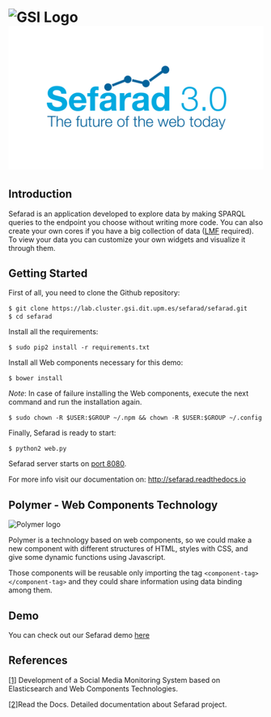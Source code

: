 ![GSI Logo](http://www.gsi.dit.upm.es/templates/jgsi/images/logo.png)
![Sefarad Logo](./images/Sefarad_Logo.png)
==================================

Introduction
------------

Sefarad is an application developed to explore data by making SPARQL queries to the endpoint you choose without writing more code. You can also create your own cores if you have a big collection of data ([LMF](https://bitbucket.org/srfgkmt/lmf/) required). To view your data you can customize your own widgets and visualize it through them.

Getting Started
---------------

First of all, you need to clone the Github repository:

```
$ git clone https://lab.cluster.gsi.dit.upm.es/sefarad/sefarad.git
$ cd sefarad
```

Install all the requirements:

```
$ sudo pip2 install -r requirements.txt
```

Install all Web components necessary for this demo:

```
$ bower install
```

*Note*: In case of failure installing the Web components, execute the next command and run the installation again.
```
$ sudo chown -R $USER:$GROUP ~/.npm && chown -R $USER:$GROUP ~/.config
```

Finally, Sefarad is ready to start:

```
$ python2 web.py
```
Sefarad server starts on [port 8080](http://localhost:8080).

For more info visit our documentation on: <a href="http://sefarad.readthedocs.io" target="_blank">http://sefarad.readthedocs.io</a>

Polymer - Web Components Technology
-----------------------------------

![Polymer logo](http://carlosortiz.co.uk/wp-content/uploads/2015/09/polymer-logo.jpg)
 
Polymer is a technology based on web components, so we could make a new component with different structures of HTML, styles with CSS, and give some dynamic functions using Javascript.

Those components will be reusable only importing the tag `<component-tag></component-tag>` and they could share information using data binding among them.

Demo
----

You can check out our Sefarad demo <a href="http://sefarad.cluster.gsi.dit.upm.es/">here</a> 

References
----------

<a href="http://www.gsi.dit.upm.es/administrator/components/com_jresearch/files/publications/tfgenriqueconde.pdf">[1]</a> Development of a Social Media Monitoring System based on
Elasticsearch and Web Components Technologies.

<a href="http://sefarad.readthedocs.io/en/latest/index.html">[2]</a>Read the Docs. Detailed documentation about Sefarad project.
<!--##Deploying in Dokku

To deploy in dokku, there are two parts:

      1 - Elasticsearch-docker
      2 - Sefarad 3.0
For the first one, the only thing we have to do is deploy the service directly in dokku.
For the second one, as sefarad is build on JavaScript, it can't access to elasticsearch without making a proxy, for that reason it needs to lauch a Apache service and you have to make a proxy inside it listening the URL of JavaScript and redirecting to Elasticsearch. -->

<!--
## ElasticSearch Pipeline
###Requirements
Install luigi
```
 pip install luigi
```
Install Elastic Search (https://www.elastic.co/guide/en/elasticsearch/reference/current/setup.html)
```
pip install elasticsearch

wget https://artifacts.elastic.co/downloads/elasticsearch/elasticsearch-5.0.1.deb
sha1sum elasticsearch-5.0.1.deb 
sudo dpkg -i elasticsearch-5.0.1.deb
```

Execute ElasticSearch inside instalation folder (default path /usr/share/elasticsearch
```
./bin/elasticsearch
```
-->

<!--###Run pipeline
First of all, place your scraped file inside the `analysis` folder located in Sefarad 3.0 project.
After this, execute from command line the luigi pipeline (`pipeline.py`):
```
python pipeline.py Elasticsearch --filename <your_file_name> --analysis <your_analysis_type> --index <your_elasticsearch_index> --doc-type <your_elasticsearch_doc_type> --local-scheduler
```

Now you can find your analized file inside `analysis/analyzed-<your_filename>.json-ld`. In order to visualize your analyzed file inside ElasticSearch environment type the following url in your browser:
```
http://localhost:9200/<your_elasticsearch_index>/<your_elasticsearch_doc_type>/_search?pretty
```
-->
